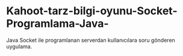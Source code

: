 # Kahoot-tarz-bilgi-oyunu-Socket-Programlama-Java-

Java Socket ile programlanan serverdan kullanıcılara soru gönderen uygulama.
